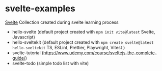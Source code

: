 # svelte-examples

[Svelte](https://svelte.dev/)
Collection created during svelte learning process


- hello-svelte (default project created with ```npm init vite@latest``` Svelte, Javascript)
- hello-sveltekit (default project created with ```npm create svelte@latest hello-sveltekit``` TS, ESLint, Prettier, Playwright, Vitest )
- svelte-tutorial (https://www.udemy.com/course/sveltejs-the-complete-guide/)
- svelte-todo (simple todo list with vite)